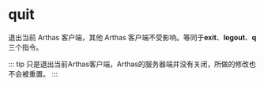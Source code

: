 quit
===

退出当前 Arthas 客户端，其他 Arthas 客户端不受影响。等同于**exit**、**logout**、**q**三个指令。

::: tip
只是退出当前Arthas客户端，Arthas的服务器端并没有关闭，所做的修改也不会被重置。
:::

